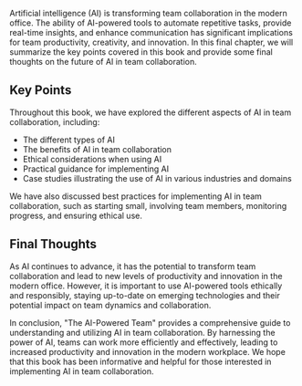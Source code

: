 
Artificial intelligence (AI) is transforming team collaboration in the modern office. The ability of AI-powered tools to automate repetitive tasks, provide real-time insights, and enhance communication has significant implications for team productivity, creativity, and innovation. In this final chapter, we will summarize the key points covered in this book and provide some final thoughts on the future of AI in team collaboration.

Key Points
----------

Throughout this book, we have explored the different aspects of AI in team collaboration, including:

* The different types of AI
* The benefits of AI in team collaboration
* Ethical considerations when using AI
* Practical guidance for implementing AI
* Case studies illustrating the use of AI in various industries and domains

We have also discussed best practices for implementing AI in team collaboration, such as starting small, involving team members, monitoring progress, and ensuring ethical use.

Final Thoughts
--------------

As AI continues to advance, it has the potential to transform team collaboration and lead to new levels of productivity and innovation in the modern office. However, it is important to use AI-powered tools ethically and responsibly, staying up-to-date on emerging technologies and their potential impact on team dynamics and collaboration.

In conclusion, "The AI-Powered Team" provides a comprehensive guide to understanding and utilizing AI in team collaboration. By harnessing the power of AI, teams can work more efficiently and effectively, leading to increased productivity and innovation in the modern workplace. We hope that this book has been informative and helpful for those interested in implementing AI in team collaboration.
